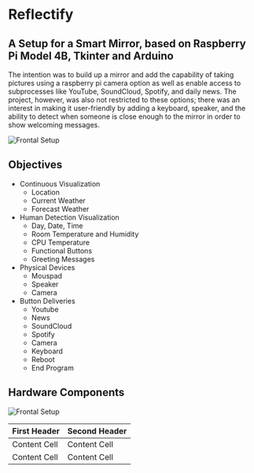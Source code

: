 # Reflectify
## A Setup for a Smart Mirror, based on Raspberry Pi Model 4B, Tkinter and Arduino
The intention was to build up a mirror and add the capability of taking pictures using a raspberry pi camera option as well as enable access to subprocesses like YouTube, SoundCloud, Spotify, and daily news. The project, however, was also not restricted to these options; there was an interest in making it user-friendly by adding a keyboard, speaker, and the ability to detect when someone is close enough to the mirror in order to show welcoming messages.

![Frontal Setup](https://github.com/sparklingPusher/Reflectify/blob/main/Images/Full_Setup_Front.jpg)

## Objectives
* Continuous Visualization
   * Location
   * Current Weather
   * Forecast Weather
* Human Detection Visualization
   * Day, Date, Time
   * Room Temperature and Humidity
   * CPU Temperature
   * Functional Buttons
   * Greeting Messages
* Physical Devices
  * Mouspad
  * Speaker
  * Camera
* Button Deliveries
  * Youtube
  * News
  * SoundCloud
  * Spotify
  * Camera
  * Keyboard
  * Reboot
  * End Program

## Hardware Components
![Frontal Setup](https://github.com/sparklingPusher/Reflectify/blob/main/Images/Hardware_Components.png)

| First Header  | Second Header |
| ------------- | ------------- |
| Content Cell  | Content Cell  |
| Content Cell  | Content Cell  |
